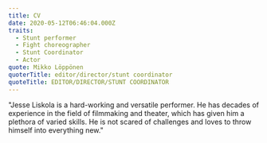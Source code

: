 ```yaml
---
title: CV
date: 2020-05-12T06:46:04.000Z
traits:
  - Stunt performer
  - Fight choreographer
  - Stunt Coordinator
  - Actor
quote: Mikko Löppönen
quoterTitle: editor/director/stunt coordinator
quoteTitle: EDITOR/DIRECTOR/STUNT COORDINATOR
---
```

"Jesse Liskola is a hard-working and versatile performer. He has decades of experience in the field of filmmaking and theater, which has given him a plethora of varied skills. He is not scared of challenges and loves to throw himself into everything new."